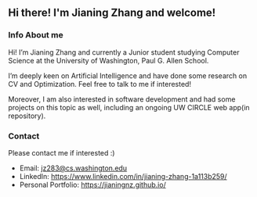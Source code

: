 ## Hi there! I'm Jianing Zhang and welcome!

### Info About me
Hi! I’m Jianing Zhang and currently a Junior student studying Computer Science at the University of Washington, Paul G. Allen School.

I’m deeply keen on Artificial Intelligence and have done some research on CV and Optimization. Feel free to talk to me if interested!

Moreover, I am also interested in software development and had some projects on this topic as well, including an ongoing UW CIRCLE web app(in repository).

### Contact
Please contact me if interested :)
- Email: jz283@cs.washington.edu
- LinkedIn: https://www.linkedin.com/in/jianing-zhang-1a113b259/
- Personal Portfolio: https://jianingnz.github.io/


